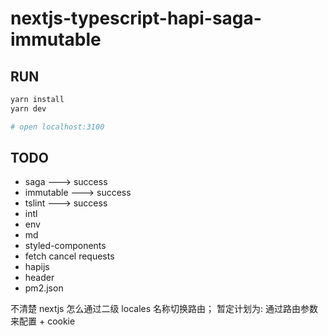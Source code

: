 # nextjs-typescript-hapi-saga-immutable

## RUN
```bash
yarn install
yarn dev

# open localhost:3100
```

## TODO
* saga ---> success
* immutable ---> success
* tslint ---> success
* intl
* env
* md
* styled-components
* fetch cancel requests
* hapijs
* header
* pm2.json

不清楚 nextjs 怎么通过二级 locales 名称切换路由； 暂定计划为: 通过路由参数来配置 + cookie
